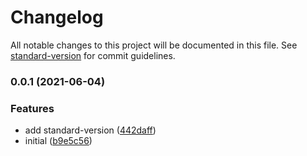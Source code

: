# Changelog

All notable changes to this project will be documented in this file. See [standard-version](https://github.com/conventional-changelog/standard-version) for commit guidelines.

### 0.0.1 (2021-06-04)


### Features

* add standard-version ([442daff](https://github.com/pokemonon/eslint-plugin-common/commit/442daff24966ff6b4d589e7d0e86ef95ec66d1e1))
* initial ([b9e5c56](https://github.com/pokemonon/eslint-plugin-common/commit/b9e5c56ece61a4f3e0d00ea45810da8e4dd63e2e))
